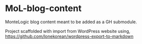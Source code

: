 # MoL-blog-content
MonteLogic blog content meant to be added as a GH submodule.

Project scaffolded with import from WordPress website using, https://github.com/lonekorean/wordpress-export-to-markdown
